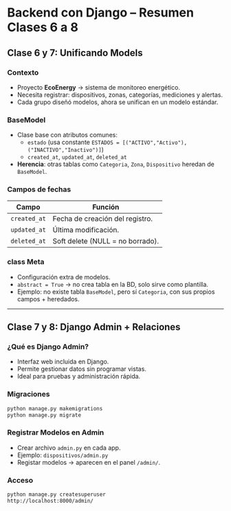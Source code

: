 # Backend con Django – Resumen Clases 6 a 8

## Clase 6 y 7: Unificando Models

### Contexto
- Proyecto **EcoEnergy** → sistema de monitoreo energético.  
- Necesita registrar: dispositivos, zonas, categorías, mediciones y alertas.  
- Cada grupo diseñó modelos, ahora se unifican en un modelo estándar.  

### BaseModel
- Clase base con atributos comunes:  
  - `estado` (usa constante `ESTADOS = [("ACTIVO","Activo"),("INACTIVO","Inactivo")]`)  
  - `created_at`, `updated_at`, `deleted_at`  
- **Herencia**: otras tablas como `Categoria`, `Zona`, `Dispositivo` heredan de `BaseModel`.  

### Campos de fechas
| Campo | Función |
|-------|----------|
| `created_at` | Fecha de creación del registro. |
| `updated_at` | Última modificación. |
| `deleted_at` | Soft delete (NULL = no borrado). |

### class Meta
- Configuración extra de modelos.  
- `abstract = True` → no crea tabla en la BD, solo sirve como plantilla.  
- Ejemplo: no existe tabla `BaseModel`, pero sí `Categoria`, con sus propios campos + heredados.  

---

## Clase 7 y 8: Django Admin + Relaciones

### ¿Qué es Django Admin?

- Interfaz web incluida en Django.  
- Permite gestionar datos sin programar vistas.  
- Ideal para pruebas y administración rápida.  

### Migraciones

```bash
python manage.py makemigrations
python manage.py migrate
```

### Registrar Modelos en Admin

- Crear archivo `admin.py` en cada app.
- Ejemplo: `dispositivos/admin.py`
- Registar modelos -> aparecen en el panel `/admin/`.

### Acceso

```bash
python manage.py createsuperuser
http://localhost:8000/admin/
```

